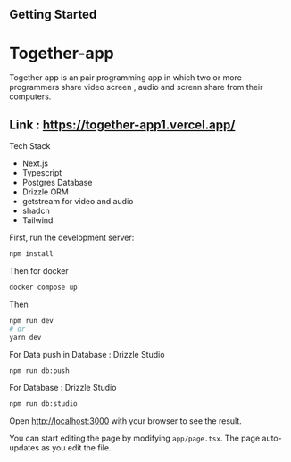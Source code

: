 ## Getting Started

# Together-app
Together app is an pair programming app in which two or more programmers share video screen , audio and screnn share from their computers.
## Link : https://together-app1.vercel.app/

Tech Stack
 - Next.js
 - Typescript
 - Postgres Database
 - Drizzle ORM
 - getstream for video and audio 
 - shadcn
 - Tailwind

First, run the development server:

```bash
npm install
```
Then for docker 
```bash
docker compose up
```
Then 
```bash
npm run dev
# or
yarn dev
```

For Data push in Database : Drizzle Studio
```bash
npm run db:push
```

For Database : Drizzle Studio
```bash
npm run db:studio
```

Open [http://localhost:3000](http://localhost:3000) with your browser to see the result.

You can start editing the page by modifying `app/page.tsx`. The page auto-updates as you edit the file.
